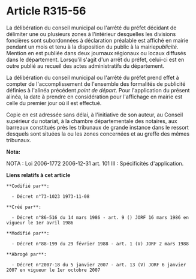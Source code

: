# Article R315-56

La délibération du conseil municipal ou l'arrêté du préfet décidant de délimiter une ou plusieurs zones à l'intérieur
desquelles les divisions foncières sont subordonnées à déclaration préalable est affiché en mairie pendant un mois et tenu à
la disposition du public à la mairie*publicité*. Mention en est publiée dans deux journaux régionaux ou locaux diffusés dans
le département. Lorsqu'il s'agit d'un arrêt du préfet, celui-ci est en outre publié au recueil des actes administratifs du
département.

La délibération du conseil municipal ou l'arrêté du préfet prend effet à compter de l'accomplissement de l'ensemble des
formalités de publicité définies à l'alinéa précédent *point de départ*. Pour l'application du présent alinéa, la date à
prendre en considération pour l'affichage en mairie est celle du premier jour où il est effectué.

Copie en est adressée sans délai, à l'initiative de son auteur, au Conseil supérieur du notariat, à la chambre départementale
des notaires, aux barreaux constitués près les tribunaux de grande instance dans le ressort desquels sont situées la ou les
zones concernées et au greffe des mêmes tribunaux.

**Nota:**

NOTA : Loi 2006-1772 2006-12-31 art. 101 III : Spécificités d'application.

**Liens relatifs à cet article**

	**Codifié par**:

	  - Décret n°73-1023 1973-11-08

	**Créé par**:

	  - Décret n°86-516 du 14 mars 1986 - art. 9 () JORF 16 mars 1986 en vigueur le 1er avril 1986

	**Modifié par**:

	  - Décret n°88-199 du 29 février 1988 - art. 1 (V) JORF 2 mars 1988

	**Abrogé par**:

	  - Décret n°2007-18 du 5 janvier 2007 - art. 13 (V) JORF 6 janvier 2007 en vigueur le 1er octobre 2007
